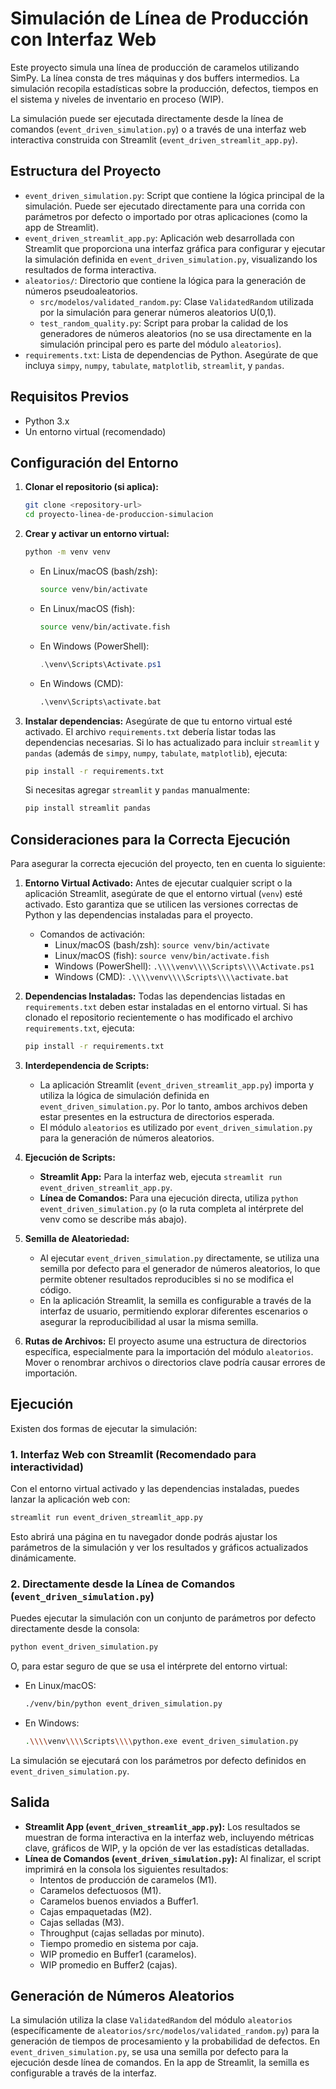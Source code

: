 # Simulación de Línea de Producción con Interfaz Web

Este proyecto simula una línea de producción de caramelos utilizando SimPy. La línea consta de tres máquinas y dos buffers intermedios. La simulación recopila estadísticas sobre la producción, defectos, tiempos en el sistema y niveles de inventario en proceso (WIP).

La simulación puede ser ejecutada directamente desde la línea de comandos (`event_driven_simulation.py`) o a través de una interfaz web interactiva construida con Streamlit (`event_driven_streamlit_app.py`).

## Estructura del Proyecto

* `event_driven_simulation.py`: Script que contiene la lógica principal de la simulación. Puede ser ejecutado directamente para una corrida con parámetros por defecto o importado por otras aplicaciones (como la app de Streamlit).
* `event_driven_streamlit_app.py`: Aplicación web desarrollada con Streamlit que proporciona una interfaz gráfica para configurar y ejecutar la simulación definida en `event_driven_simulation.py`, visualizando los resultados de forma interactiva.
* `aleatorios/`: Directorio que contiene la lógica para la generación de números pseudoaleatorios.
    * `src/modelos/validated_random.py`: Clase `ValidatedRandom` utilizada por la simulación para generar números aleatorios U(0,1).
    * `test_random_quality.py`: Script para probar la calidad de los generadores de números aleatorios (no se usa directamente en la simulación principal pero es parte del módulo `aleatorios`).
* `requirements.txt`: Lista de dependencias de Python. Asegúrate de que incluya `simpy`, `numpy`, `tabulate`, `matplotlib`, `streamlit`, y `pandas`.

## Requisitos Previos

* Python 3.x
* Un entorno virtual (recomendado)

## Configuración del Entorno

1. **Clonar el repositorio (si aplica):**
    ```bash
    git clone <repository-url>
    cd proyecto-linea-de-produccion-simulacion
    ```

2. **Crear y activar un entorno virtual:**
    ```bash
    python -m venv venv
    ```
    * En Linux/macOS (bash/zsh):
        ```bash
        source venv/bin/activate
        ```
    * En Linux/macOS (fish):
        ```bash
        source venv/bin/activate.fish
        ```
    * En Windows (PowerShell):
        ```ps1
        .\venv\Scripts\Activate.ps1
        ```
    * En Windows (CMD):
        ```bat
        .\venv\Scripts\activate.bat
        ```

3. **Instalar dependencias:**
    Asegúrate de que tu entorno virtual esté activado. El archivo `requirements.txt` debería listar todas las dependencias necesarias. Si lo has actualizado para incluir `streamlit` y `pandas` (además de `simpy`, `numpy`, `tabulate`, `matplotlib`), ejecuta:
    ```bash
    pip install -r requirements.txt
    ```
    Si necesitas agregar `streamlit` y `pandas` manualmente:
    ```bash
    pip install streamlit pandas
    ```

## Consideraciones para la Correcta Ejecución

Para asegurar la correcta ejecución del proyecto, ten en cuenta lo siguiente:

1. **Entorno Virtual Activado:** Antes de ejecutar cualquier script o la aplicación Streamlit, asegúrate de que el entorno virtual (`venv`) esté activado. Esto garantiza que se utilicen las versiones correctas de Python y las dependencias instaladas para el proyecto.
    * Comandos de activación:
        * Linux/macOS (bash/zsh): `source venv/bin/activate`
        * Linux/macOS (fish): `source venv/bin/activate.fish`
        * Windows (PowerShell): `.\\\\venv\\\\Scripts\\\\Activate.ps1`
        * Windows (CMD): `.\\\\venv\\\\Scripts\\\\activate.bat`

2. **Dependencias Instaladas:** Todas las dependencias listadas en `requirements.txt` deben estar instaladas en el entorno virtual. Si has clonado el repositorio recientemente o has modificado el archivo `requirements.txt`, ejecuta:

    ```bash
    pip install -r requirements.txt
    ```

3. **Interdependencia de Scripts:**
    * La aplicación Streamlit (`event_driven_streamlit_app.py`) importa y utiliza la lógica de simulación definida en `event_driven_simulation.py`. Por lo tanto, ambos archivos deben estar presentes en la estructura de directorios esperada.
    * El módulo `aleatorios` es utilizado por `event_driven_simulation.py` para la generación de números aleatorios.

4. **Ejecución de Scripts:**
    * **Streamlit App:** Para la interfaz web, ejecuta `streamlit run event_driven_streamlit_app.py`.
    * **Línea de Comandos:** Para una ejecución directa, utiliza `python event_driven_simulation.py` (o la ruta completa al intérprete del venv como se describe más abajo).

5. **Semilla de Aleatoriedad:**
    * Al ejecutar `event_driven_simulation.py` directamente, se utiliza una semilla por defecto para el generador de números aleatorios, lo que permite obtener resultados reproducibles si no se modifica el código.
    * En la aplicación Streamlit, la semilla es configurable a través de la interfaz de usuario, permitiendo explorar diferentes escenarios o asegurar la reproducibilidad al usar la misma semilla.

6. **Rutas de Archivos:** El proyecto asume una estructura de directorios específica, especialmente para la importación del módulo `aleatorios`. Mover o renombrar archivos o directorios clave podría causar errores de importación.

## Ejecución

Existen dos formas de ejecutar la simulación:

### 1. Interfaz Web con Streamlit (Recomendado para interactividad)

Con el entorno virtual activado y las dependencias instaladas, puedes lanzar la aplicación web con:

```bash
streamlit run event_driven_streamlit_app.py
```

Esto abrirá una página en tu navegador donde podrás ajustar los parámetros de la simulación y ver los resultados y gráficos actualizados dinámicamente.

### 2. Directamente desde la Línea de Comandos (`event_driven_simulation.py`)

Puedes ejecutar la simulación con un conjunto de parámetros por defecto directamente desde la consola:

```bash
python event_driven_simulation.py
```

O, para estar seguro de que se usa el intérprete del entorno virtual:

* En Linux/macOS:

    ```bash
    ./venv/bin/python event_driven_simulation.py
    ```
* En Windows:

    ```bash
    .\\\\venv\\\\Scripts\\\\python.exe event_driven_simulation.py
    ```

La simulación se ejecutará con los parámetros por defecto definidos en `event_driven_simulation.py`.

## Salida

* **Streamlit App (`event_driven_streamlit_app.py`):** Los resultados se muestran de forma interactiva en la interfaz web, incluyendo métricas clave, gráficos de WIP, y la opción de ver las estadísticas detalladas.
* **Línea de Comandos (`event_driven_simulation.py`):** Al finalizar, el script imprimirá en la consola los siguientes resultados:
    * Intentos de producción de caramelos (M1).
    * Caramelos defectuosos (M1).
    * Caramelos buenos enviados a Buffer1.
    * Cajas empaquetadas (M2).
    * Cajas selladas (M3).
    * Throughput (cajas selladas por minuto).
    * Tiempo promedio en sistema por caja.
    * WIP promedio en Buffer1 (caramelos).
    * WIP promedio en Buffer2 (cajas).

## Generación de Números Aleatorios

La simulación utiliza la clase `ValidatedRandom` del módulo `aleatorios` (específicamente de `aleatorios/src/modelos/validated_random.py`) para la generación de tiempos de procesamiento y la probabilidad de defectos. En `event_driven_simulation.py`, se usa una semilla por defecto para la ejecución desde línea de comandos. En la app de Streamlit, la semilla es configurable a través de la interfaz.
